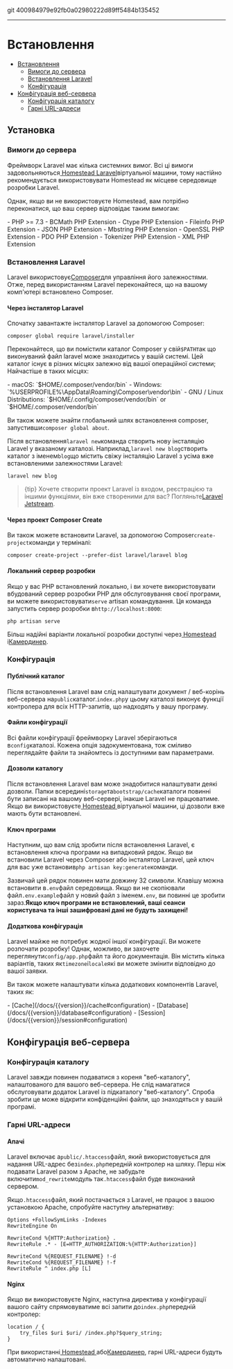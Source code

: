 git 400984979e92fb0a02980222d89ff5484b135452

---

# Встановлення

-   [Встановлення](#installation)
    -   [Вимоги до сервера](#server-requirements)
    -   [Встановлення Laravel](#installing-laravel)
    -   [Конфігурація](#configuration)
-   [Конфігурація веб-сервера](#web-server-configuration)
    -   [Конфігурація каталогу](#directory-configuration)
    -   [Гарні URL-адреси](#pretty-urls)

<a name="installation"></a>

## Установка

<a name="server-requirements"></a>

### Вимоги до сервера

Фреймворк Laravel має кілька системних вимог. Всі ці вимоги задовольняються[ Homestead  Laravel](/docs/{{version}}/homestead)віртуальної машини, тому настійно рекомендується використовувати Homestead як місцеве середовище розробки Laravel.

Однак, якщо ви не використовуєте Homestead, вам потрібно переконатися, що ваш сервер відповідає таким вимогам:

<div class="content-list" markdown="1">
- PHP >= 7.3
- BCMath PHP Extension
- Ctype PHP Extension
- Fileinfo PHP Extension
- JSON PHP Extension
- Mbstring PHP Extension
- OpenSSL PHP Extension
- PDO PHP Extension
- Tokenizer PHP Extension
- XML PHP Extension
</div>

<a name="installing-laravel"></a>

### Встановлення Laravel

Laravel використовує[Composer](https://getcomposer.org)для управління його залежностями. Отже, перед використанням Laravel переконайтеся, що на вашому комп'ютері встановлено Composer.

<a name="via-laravel-installer"></a>

#### Через інсталятор Laravel

Спочатку завантажте інсталятор Laravel за допомогою Composer:

    composer global require laravel/installer

Переконайтеся, що ви помістили каталог Composer у свій`$PATH`так що виконуваний файл laravel може знаходитись у вашій системі. Цей каталог існує в різних місцях залежно від вашої операційної системи; Найчастіше в таких місцях:

<div class="content-list" markdown="1">
- macOS: `$HOME/.composer/vendor/bin`
- Windows: `%USERPROFILE%\AppData\Roaming\Composer\vendor\bin`
- GNU / Linux Distributions: `$HOME/.config/composer/vendor/bin` or `$HOME/.composer/vendor/bin`
</div>

Ви також можете знайти глобальний шлях встановлення composer, запустивши`composer global about`.

Після встановлення`laravel new`команда створить нову інсталяцію Laravel у вказаному каталозі. Наприклад,`laravel new blog`створить каталог з іменем`blog`що містить свіжу інсталяцію Laravel з усіма вже встановленими залежностями Laravel:

    laravel new blog

> {tip} Хочете створити проект Laravel із входом, реєстрацією та іншими функціями, він вже створеними для вас? Погляньте[Laravel Jetstream](https://jetstream.laravel.com).

<a name="via-composer-create-project"></a>

#### Через проект Composer Create

Ви також можете встановити Laravel, за допомогою Composer`create-project`команди у терміналі:

    composer create-project --prefer-dist laravel/laravel blog

<a name="local-development-server"></a>

#### Локальний сервер розробки

Якщо у вас PHP встановлений локально, і ви хочете використовувати вбудований сервер розробки PHP для обслуговування своєї програми, ви можете використовувати`serve` artisan командування. Ця команда запустить сервер розробки в`http://localhost:8000`:

    php artisan serve

Більш надійні варіанти локальної розробки доступні через[ Homestead ](/docs/{{version}}/homestead)і[Камердинер](/docs/{{version}}/valet).

<a name="configuration"></a>

### Конфігурація

<a name="public-directory"></a>

#### Публічний каталог

Після встановлення Laravel вам слід налаштувати документ / веб-корінь веб-сервера на`public`каталог.`index.php`у цьому каталозі виконує функції контролера для всіх HTTP-запитів, що надходять у вашу програму.

<a name="configuration-files"></a>

#### Файли конфігурації

Всі файли конфігурації фреймворку Laravel зберігаються в`config`каталозі. Кожена опція задокументована, тож сміливо переглядайте файли та знайомтесь із доступними вам параметрами.

<a name="directory-permissions"></a>

#### Дозволи каталогу

Після встановлення Laravel вам може знадобитися налаштувати деякі дозволи. Папки всередині`storage`та`bootstrap/cache`каталоги повинні бути записані на вашому веб-сервері, інакше Laravel не працюватиме. Якщо ви використовуєте[ Homestead ](/docs/{{version}}/homestead)віртуальної машини, ці дозволи вже мають бути встановлені.

<a name="application-key"></a>

#### Ключ програми

Наступним, що вам слід зробити після встановлення Laravel, є встановлення ключа програми на випадковий рядок. Якщо ви встановили Laravel через Composer або інсталятор Laravel, цей ключ для вас уже встановив`php artisan key:generate`команди.

Зазвичай цей рядок повинен мати довжину 32 символи. Клавішу можна встановити в`.env`файл середовища. Якщо ви не скопіювали файл`.env.example`файл у новий файл з іменем`.env`, ви повинні це зробити зараз.**Якщо ключ програми не встановлений, ваші сеанси користувача та інші зашифровані дані не будуть захищені!**

<a name="additional-configuration"></a>

#### Додаткова конфігурація

Laravel майже не потребує жодної іншої конфігурації. Ви можете розпочати розробку! Однак, можливо, ви захочете переглянути`config/app.php`файл та його документація. Він містить кілька варіантів, таких як`timezone`і`locale`які ви можете змінити відповідно до вашої заявки.

Ви також можете налаштувати кілька додаткових компонентів Laravel, таких як:

<div class="content-list" markdown="1">
- [Cache](/docs/{{version}}/cache#configuration)
- [Database](/docs/{{version}}/database#configuration)
- [Session](/docs/{{version}}/session#configuration)
</div>

<a name="web-server-configuration"></a>

## Конфігурація веб-сервера

<a name="directory-configuration"></a>

### Конфігурація каталогу

Laravel завжди повинен подаватися з кореня "веб-каталогу", налаштованого для вашого веб-сервера. Не слід намагатися обслуговувати додаток Laravel із підкаталогу "веб-каталогу". Спроба зробити це може відкрити конфіденційні файли, що знаходяться у вашій програмі.

<a name="pretty-urls"></a>

### Гарні URL-адреси

<a name="apache"></a>

#### Апачі

Laravel включає a`public/.htaccess`файл, який використовується для надання URL-адрес без`index.php`передній контролер на шляху. Перш ніж подавати Laravel разом з Apache, не забудьте включити`mod_rewrite`модуль так`.htaccess`файл буде виконаний сервером.

Якщо`.htaccess`файл, який постачається з Laravel, не працює з вашою установкою Apache, спробуйте наступну альтернативу:

    Options +FollowSymLinks -Indexes
    RewriteEngine On

    RewriteCond %{HTTP:Authorization} .
    RewriteRule .* - [E=HTTP_AUTHORIZATION:%{HTTP:Authorization}]

    RewriteCond %{REQUEST_FILENAME} !-d
    RewriteCond %{REQUEST_FILENAME} !-f
    RewriteRule ^ index.php [L]

<a name="nginx"></a>

#### Nginx

Якщо ви використовуєте Nginx, наступна директива у конфігурації вашого сайту спрямовуватиме всі запити до`index.php`передній контролер:

    location / {
        try_files $uri $uri/ /index.php?$query_string;
    }

При використанні[ Homestead ](/docs/{{version}}/homestead)або[Камердинер](/docs/{{version}}/valet), гарні URL-адреси будуть автоматично налаштовані.
